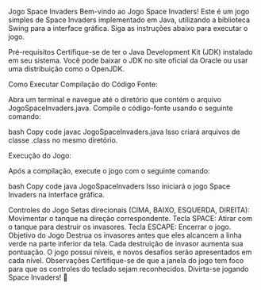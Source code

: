 
Jogo Space Invaders
Bem-vindo ao Jogo Space Invaders! Este é um jogo simples de Space Invaders implementado em Java, utilizando a biblioteca Swing para a interface gráfica. Siga as instruções abaixo para executar o jogo.

Pré-requisitos
Certifique-se de ter o Java Development Kit (JDK) instalado em seu sistema. Você pode baixar o JDK no site oficial da Oracle ou usar uma distribuição como o OpenJDK.

Como Executar
Compilação do Código Fonte:

Abra um terminal e navegue até o diretório que contém o arquivo JogoSpaceInvaders.java. Compile o código-fonte usando o seguinte comando:

bash
Copy code
javac JogoSpaceInvaders.java
Isso criará arquivos de classe .class no mesmo diretório.

Execução do Jogo:

Após a compilação, execute o jogo com o seguinte comando:

bash
Copy code
java JogoSpaceInvaders
Isso iniciará o jogo Space Invaders na interface gráfica.

Controles do Jogo
Setas direcionais (CIMA, BAIXO, ESQUERDA, DIREITA): Movimentar o tanque na direção correspondente.
Tecla SPACE: Atirar com o tanque para destruir os invasores.
Tecla ESCAPE: Encerrar o jogo.
Objetivo do Jogo
Destrua os invasores antes que eles alcancem a linha verde na parte inferior da tela.
Cada destruição de invasor aumenta sua pontuação.
O jogo possui níveis, e novos desafios serão apresentados em cada nível.
Observações
Certifique-se de que a janela do jogo tem foco para que os controles do teclado sejam reconhecidos.
Divirta-se jogando Space Invaders! 🚀